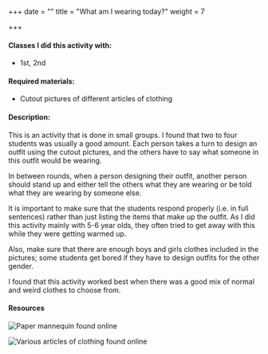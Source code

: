+++
date = ""
title = "What am I wearing today?"
weight = 7

+++
#### Classes I did this activity with:

* 1st, 2nd

#### Required materials:

* Cutout pictures of different articles of clothing

#### Description:

This is an activity that is done in small groups. I found that two to four students was usually a good amount. Each person takes a turn to design an outfit using the cutout pictures, and the others have to say what someone in this outfit would be wearing.

In between rounds, when a person designing their outfit, another person should stand up and either tell the others what they are wearing or be told what they are wearing by someone else.

It is important to make sure that the students respond properly (i.e. in full sentences) rather than just listing the items that make up the outfit. As I did this activity mainly with 5-6 year olds, they often tried to get away with this while they were getting warmed up.

Also, make sure that there are enough boys and girls clothes included in the pictures; some students get bored if they have to design outfits for the other gender.

I found that this activity worked best when there was a good mix of normal and weird clothes to choose from.

#### Resources

![Paper mannequin found online](/assistant-portfolio/img/portfolio/what-am-i-wearing1.jpg)

![Various articles of clothing found online](/assistant-portfolio/img/portfolio/what-am-i-wearing2.png)